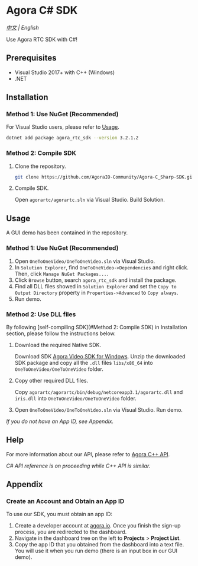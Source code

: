 # Agora C# SDK
*[中文](Readme.zh.md) | English*

Use Agora RTC SDK with C#! 

## Prerequisites

- Visual Studio 2017+ with C++ (Windows)
- .NET

## Installation

### Method 1: Use NuGet (Recommended)

For Visual Studio users, please refer to [Usage](#Usage).

```bash
dotnet add package agora_rtc_sdk --version 3.2.1.2
```

### Method 2: Compile SDK

1. Clone the repository.

   ```bash
   git clone https://github.com/AgoraIO-Community/Agora-C_Sharp-SDK.git
   ```

2. Compile SDK.

   Open `agorartc/agorartc.sln` via Visual Studio. Build Solution. 

## Usage

A GUI demo has been contained in the repository.

### Method 1: Use NuGet (Recommended)

1. Open `OneToOneVideo/OneToOneVideo.sln` via Visual Studio.
2. In `Solution Explorer`, find `OneToOneVideo->Dependencies` and right click. Then, click `Manage NuGet Packages...`.
3. Click `Browse` button, search `agora_rtc_sdk` and install the package.
4. Find all DLL files showed in `Solution Explorer` and set the `Copy to Output Directory` property in `Properties->Advanced` to `Copy always`.
5. Run demo.

### Method 2: Use DLL files

By following [self-compiling SDK](#Method 2: Compile SDK) in Installation section, please follow the instructions below.

1. Download the required Native SDK.

   Download SDK [Agora Video SDK for Windows](https://download.agora.io/sdk/release/Agora_Native_SDK_for_Windows_v3_2_1_FULL.zip). Unzip the downloaded SDK package and copy all the `.dll` files `libs/x86_64` into `OneToOneVideo/OneToOneVideo` folder.

2. Copy other required DLL files.

   Copy `agorartc/agorartc/bin/debug/netcoreapp3.1/agorartc.dll` and  `iris.dll` into `OneToOneVideo/OneToOneVideo` folder.

3. Open `OneToOneVideo/OneToOneVideo.sln` via Visual Studio. Run demo.

*If you do not have an App ID, see Appendix.*

## Help

For more information about our API, please refer to [Agora C++ API](https://docs.agora.io/en/Video/API%20Reference/cpp/v3.1.2/index.html).

*C# API reference is on proceeding while C++ API is similar.*

## Appendix

### Create an Account and Obtain an App ID

To use our SDK, you must obtain an app ID: 

1. Create a developer account at [agora.io](https://dashboard.agora.io/signin/). Once you finish the sign-up process, you are redirected to the dashboard.
2. Navigate in the dashboard tree on the left to **Projects** > **Project List**.
3. Copy the app ID that you obtained from the dashboard into a text file. You will use it when you run demo (there is an input box in our GUI demo).
